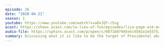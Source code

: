 ```yaml
---
episode: 26
date: "2020-04-21"
season: 1
youtube: https://www.youtube.com/watch?v=aOxJQY-rSsg
acast: https://shows.acast.com/in-lieu-of-fun/episodes/lisa-page-ask-me-anything-decent-april-21-2020
audio-file: https://sphinx.acast.com/p/open/s/6071b87945e5c6581e2e5575/e/6115035d550bd900135f6f20/media.mp3
summary: Discussing what it is like to be the target of Presidental abuse
---
```

